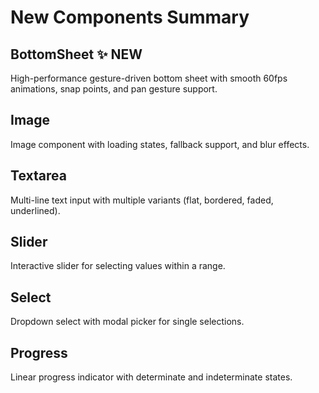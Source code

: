 # New Components Summary

## BottomSheet ✨ NEW

High-performance gesture-driven bottom sheet with smooth 60fps animations, snap points, and pan gesture support.

## Image

Image component with loading states, fallback support, and blur effects.

## Textarea

Multi-line text input with multiple variants (flat, bordered, faded, underlined).

## Slider

Interactive slider for selecting values within a range.

## Select

Dropdown select with modal picker for single selections.

## Progress

Linear progress indicator with determinate and indeterminate states.
